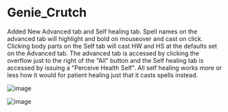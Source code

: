 # Genie_Crutch
 Added New Advanced tab and Self healing tab. Spell names on the advanced tab will highlight and bold on mouseover and cast on click. Clicking body parts on the Self tab will cast HW and HS at the defaults set on the Advanced tab. The advanced tab is accessed by clicking the overflow just to the right of the "All" button and the Self healing tab is accessed by issuing a "Perceive Health Self". All self healing works more or less how it would for patient healing just that it casts spells instead.
 
 

![image](https://user-images.githubusercontent.com/100539902/155904554-3a894da7-dc6f-40ff-8b9b-611419ba5c6c.png)

![image](https://user-images.githubusercontent.com/100539902/156951025-b26efc12-b5a9-49c3-8b4b-3761478672eb.png)
